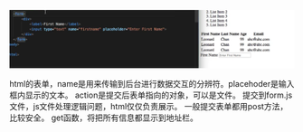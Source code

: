 ![image-20201209210333996](https://raw.githubusercontent.com/hodge-ge/imgbed/main/20201209210336.png)

html的表单，name是用来传输到后台进行数据交互的分辨符。placehoder是输入框内显示的文本。
action是提交后表单指向的对象，可以是文件。 提交到form.js文件，js文件处理逻辑问题，html仅仅负责展示。 一般提交表单都用post方法，比较安全。
get函数，将把所有信息都显示到地址栏。



